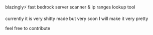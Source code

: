 blazingly⚡ fast bedrock server scanner & ip ranges lookup tool

currently it is very shitty made but very soon I will make it very pretty 

feel free to contribute
